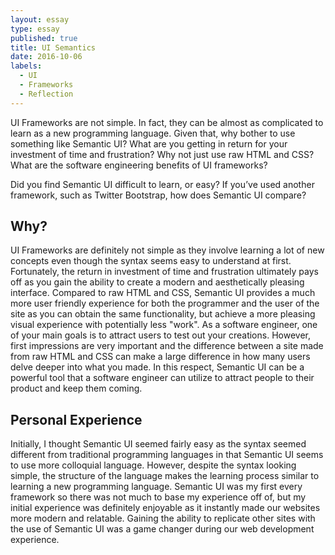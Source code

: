 ```yaml
---
layout: essay
type: essay
published: true
title: UI Semantics
date: 2016-10-06
labels:
  - UI
  - Frameworks
  - Reflection
---
```

UI Frameworks are not simple. In fact, they can be almost as complicated to learn as a new programming language. Given that, why bother to use something like Semantic UI? What are you getting in return for your investment of time and frustration? Why not just use raw HTML and CSS? What are the software engineering benefits of UI frameworks?

Did you find Semantic UI difficult to learn, or easy? If you’ve used another framework, such as Twitter Bootstrap, how does Semantic UI compare?
## Why?

UI Frameworks are definitely not simple as they involve learning a lot of new concepts even though the syntax seems easy to understand at first. Fortunately, the return in investment of time and frustration ultimately pays off as you gain the ability to create a modern and aesthetically pleasing interface. Compared to raw HTML and CSS, Semantic UI provides a much more user friendly experience for both the programmer and the user of the site as you can obtain the same functionality, but achieve a more pleasing visual experience with potentially less "work". As a software engineer, one of your main goals is to attract users to test out your creations. However, first impressions are very important and the difference between a site made from raw HTML and CSS can make a large difference in how many users delve deeper into what you made. In this respect, Semantic UI can be a powerful tool that a software engineer can utilize to attract people to their product and keep them coming.

## Personal Experience

Initially, I thought Semantic UI seemed fairly easy as the syntax seemed different from traditional programming languages in that Semantic UI seems to use more colloquial language. However, despite the syntax looking simple, the structure of the language makes the learning process similar to learning a new programming language. Semantic UI was my first every framework so there was not much to base my experience off of, but my initial experience was definitely enjoyable as it instantly made our websites more modern and relatable. Gaining the ability to replicate other sites with the use of Semantic UI was a game changer during our web development experience.
